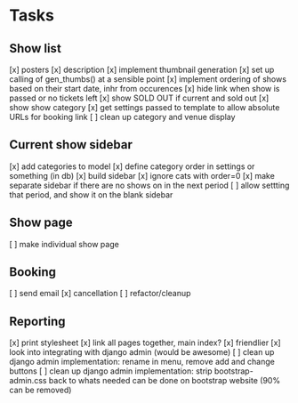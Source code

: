 # Tasks

## Show list
[x] posters
[x] description
[x] implement thumbnail generation
[x] set up calling of gen_thumbs() at a sensible point
[x] implement ordering of shows based on their start date, inhr from occurences
[x] hide link when show is passed or no tickets left
[x] show SOLD OUT if current and sold out
[x] show show category
[x] get settings passed to template to allow absolute URLs for booking link
[ ] clean up category and venue display

## Current show sidebar
[x] add categories to model
[x] define category order in settings or something (in db)
[x] build sidebar
[x] ignore cats with order=0
[x] make separate sidebar if there are no shows on in the next period
[ ] allow settting that period, and show it on the blank sidebar

## Show page
[ ] make individual show page

## Booking
[ ] send email
[x] cancellation
[ ] refactor/cleanup

## Reporting
[x] print stylesheet
[x] link all pages together, main index?
[x] friendlier
[x] look into integrating with django admin (would be awesome)
[ ] clean up django admin implementation: rename in menu, remove add and change buttons
[ ] clean up django admin implementation: strip bootstrap-admin.css back to whats needed
	can be done on bootstrap website (90% can be removed)
